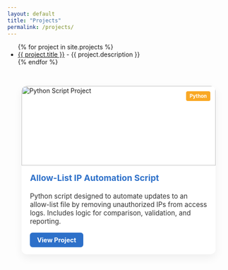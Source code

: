 ```yaml
---
layout: default
title: "Projects"
permalink: /projects/
---
```



<ul>
  {% for project in site.projects %}
    <li>
      <a href="{{ project.url }}">{{ project.title }}</a> - {{ project.description }}
    </li>
  {% endfor %}
</ul>


<style>
  .card-grid {
    display: grid;
    grid-template-columns: repeat(auto-fit, minmax(280px, 1fr));
    gap: 1.5rem;
    max-width: 1100px;
    margin: auto;
    padding: 2rem;
  }

  .project-card {
    background: #fff;
    border-radius: 12px;
    box-shadow: 0 8px 20px rgba(0,0,0,0.06);
    overflow: hidden;
    display: flex;
    flex-direction: column;
    transition: transform 0.2s ease;
  }

  .project-card:hover {
    transform: translateY(-5px);
  }

  .project-card img {
    width: 100%;
    height: 180px;
    object-fit: cover;
  }

  .project-card-content {
    padding: 1rem 1.2rem;
    flex-grow: 1;
  }

  .project-card h3 {
    margin-top: 0;
    font-size: 1.2rem;
    color: #2d70c9;
  }

  .project-card p {
    font-size: 0.95rem;
    color: #333;
    margin-bottom: 1rem;
  }

  .project-card a {
    display: inline-block;
    text-decoration: none;
    font-weight: bold;
    color: #fff;
    background-color: #2d70c9;
    padding: 0.5rem 1rem;
    border-radius: 6px;
    font-size: 0.9rem;
  }

  .project-label {
    position: absolute;
    top: 12px;
    right: 12px;
    background: #f9a825;
    color: #fff;
    font-size: 0.7rem;
    font-weight: bold;
    padding: 4px 8px;
    border-radius: 4px;
  }

  .project-card-wrapper {
    position: relative;
  }
</style>


<div class="card-grid">

  <!-- 🟦 Your osTicket card -->
  <!-- 🟪 Your Phishing card -->

  <!-- 🐍 Python automation card -->
  <div class="project-card-wrapper">
    <div class="project-label">Python</div>
    <div class="project-card">
      <img src="/assets/img/ip-automation.jpg" alt="Python Script Project">
      <div class="project-card-content">
        <h3>Allow-List IP Automation Script</h3>
        <p>Python script designed to automate updates to an allow-list file by removing unauthorized IPs from access logs. Includes logic for comparison, validation, and reporting.</p>
        <a href="https://github.com/Slewis916/IP-Allowlist-Automation" target="_blank">View Project</a>
      </div>
    </div>
  </div>

</div>